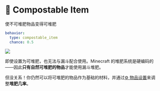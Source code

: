 # 🪹 Compostable Item

使不可堆肥物品变得可堆肥

```yaml
behavior:
  type: compostable_item
  chance: 0.5
```

![](https://mo-mi.gitbook.io/~gitbook/image?url=https%3A%2F%2F1836335287-files.gitbook.io%2F%7E%2Ffiles%2Fv0%2Fb%2Fgitbook-x-prod.appspot.com%2Fo%2Fspaces%252FOgvQ1fEJPROp7131PPlK%252Fuploads%252FzX7sdly3ZcAJhzQaNJfg%252Fimage.png%3Falt%3Dmedia%26token%3D21c8388d-2332-4d4c-bbe5-c7818541976e\&width=768\&dpr=4\&quality=100\&sign=51d15d94\&sv=2)

即使设置为可堆肥，也无法与漏斗配合使用。Minecraft 的堆肥系统是硬编码的——因此**只有自然可堆肥的物品**才能使用漏斗堆肥。

但没关系！你仍然可以将可堆肥的物品作为基础的材料，并通过[⚙️ 物品设置](https://mo-mi.gitbook.io/xiaomomi-plugins/craftengine/plugin-wiki/craftengine/add-new-contents/items/item-settings)来调整**堆肥几率**。
